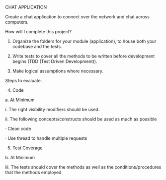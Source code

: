 CHAT APPLICATION

Create a chat application to connect over the network and chat across computers.

How will I complete this project?

1. Organize the folders for your module (application), to house both your codebase and the tests.

2. Write tests to cover all the methods to be written before development begins (TDD (Test Driven Development)).

3. Make logical assumptions where necessary.

Steps to evaluate.

4. Code

a. At Minimum

i. The right visibility modifiers should be used.

ii. The following concepts/constructs should be used as much as possible

· Clean code

· Use thread to handle multiple requests

5. Test Coverage

b. At Minimum

iii. The tests should cover the methods as well as the conditions/procedures that the methods employed.